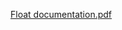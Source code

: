 
[Float documentation.pdf](https://github.com/user-attachments/files/20052001/Float.documentation.pdf)
